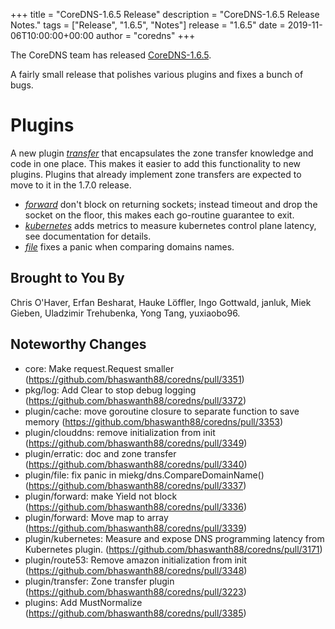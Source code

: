 +++
title = "CoreDNS-1.6.5 Release"
description = "CoreDNS-1.6.5 Release Notes."
tags = ["Release", "1.6.5", "Notes"]
release = "1.6.5"
date = 2019-11-06T10:00:00+00:00
author = "coredns"
+++

The CoreDNS team has released
[CoreDNS-1.6.5](https://github.com/bhaswanth88/coredns/releases/tag/v1.6.5).

A fairly small release that polishes various plugins and fixes a bunch of bugs.

# Plugins

A new plugin [*transfer*](/plugins/transfer) that encapsulates the zone transfer knowledge and code
in one place. This makes it easier to add this functionality to new plugins. Plugins that already
implement zone transfers are expected to move to it in the 1.7.0 release.

* [*forward*](/plugins/forward) don't block on returning sockets; instead timeout and drop the
  socket on the floor, this makes each go-routine guarantee to exit.
* [*kubernetes*](/plugins/kubernetes) adds metrics to measure kubernetes control plane latency, see
  documentation for details.
* [*file*](/plugins/file) fixes a panic when comparing domains names.

## Brought to You By

Chris O'Haver,
Erfan Besharat,
Hauke Löffler,
Ingo Gottwald,
janluk,
Miek Gieben,
Uladzimir Trehubenka,
Yong Tang,
yuxiaobo96.

## Noteworthy Changes

* core: Make request.Request smaller (https://github.com/bhaswanth88/coredns/pull/3351)
* pkg/log: Add Clear to stop debug logging (https://github.com/bhaswanth88/coredns/pull/3372)
* plugin/cache: move goroutine closure to separate function to save memory (https://github.com/bhaswanth88/coredns/pull/3353)
* plugin/clouddns: remove initialization from init (https://github.com/bhaswanth88/coredns/pull/3349)
* plugin/erratic: doc and zone transfer (https://github.com/bhaswanth88/coredns/pull/3340)
* plugin/file: fix panic in miekg/dns.CompareDomainName() (https://github.com/bhaswanth88/coredns/pull/3337)
* plugin/forward: make Yield not block (https://github.com/bhaswanth88/coredns/pull/3336)
* plugin/forward: Move map to array (https://github.com/bhaswanth88/coredns/pull/3339)
* plugin/kubernetes: Measure and expose DNS programming latency from Kubernetes plugin. (https://github.com/bhaswanth88/coredns/pull/3171)
* plugin/route53: Remove amazon initialization from init (https://github.com/bhaswanth88/coredns/pull/3348)
* plugin/transfer: Zone transfer plugin (https://github.com/bhaswanth88/coredns/pull/3223)
* plugins: Add MustNormalize (https://github.com/bhaswanth88/coredns/pull/3385)
